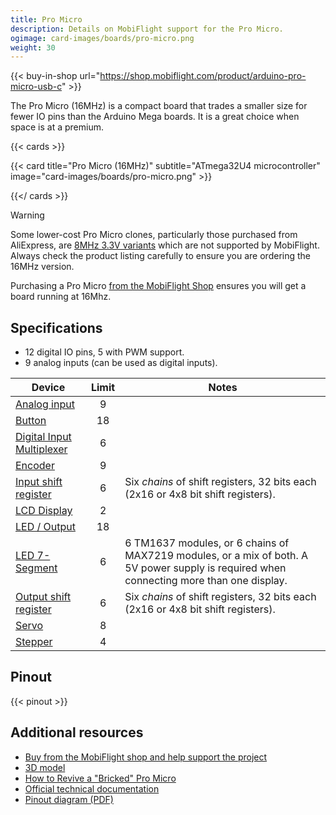 ```yaml
---
title: Pro Micro
description: Details on MobiFlight support for the Pro Micro.
ogimage: card-images/boards/pro-micro.png
weight: 30
---
```


{{< buy-in-shop url="https://shop.mobiflight.com/product/arduino-pro-micro-usb-c" >}}

The Pro Micro (16MHz) is a compact board that trades a smaller size for fewer IO pins than the Arduino Mega boards. It is a great choice when space is at a premium.

{{< cards >}}

{{< card title="Pro Micro (16MHz)" subtitle="ATmega32U4 microcontroller" image="card-images/boards/pro-micro.png" >}}

{{</ cards >}}

> [!WARNING]
> Some lower-cost Pro Micro clones, particularly those purchased from AliExpress, are [8MHz 3.3V variants](/boards/unsupported/pro-micro-8mhz) which are not supported by MobiFlight. Always check the product listing carefully to ensure you are ordering the 16MHz version.
>
> Purchasing a Pro Micro [from the MobiFlight Shop](https://shop.mobiflight.com/product/arduino-pro-micro-usb-c) ensures you will get a board running at 16Mhz.

## Specifications

- 12 digital IO pins, 5 with PWM support.
- 9 analog inputs (can be used as digital inputs).

| Device                                                   | Limit | Notes                                                                                                                                    |
| -------------------------------------------------------- | :---: | ---------------------------------------------------------------------------------------------------------------------------------------- |
| [Analog input](/devices/potentiometer/)                  |   9   |                                                                                                                                          |
| [Button](/devices/button-switch/)                        |  18   |                                                                                                                                          |
| [Digital Input Multiplexer](/devices/multiplexer/)       |   6   |                                                                                                                                          |
| [Encoder](/devices/encoder/)                             |   9   |                                                                                                                                          |
| [Input shift register](/devices/input-shift-register/)   |   6   | Six _chains_ of shift registers, 32 bits each (2x16 or 4x8 bit shift registers).                                                         |
| [LCD Display](/devices/lcd/)                             |   2   |                                                                                                                                          |
| [LED / Output](/devices/led/)                            |  18   |                                                                                                                                          |
| [LED 7-Segment](/devices/seven-segment-display/)         |   6   | 6 TM1637 modules, or 6 chains of MAX7219 modules, or a mix of both. A 5V power supply is required when connecting more than one display. |
| [Output shift register](/devices/output-shift-register/) |   6   | Six _chains_ of shift registers, 32 bits each (2x16 or 4x8 bit shift registers).                                                         |
| [Servo](/devices/servo/)                                 |   8   |                                                                                                                                          |
| [Stepper](/devices/stepper-motor)                        |   4   |                                                                                                                                          |

## Pinout

{{< pinout >}}

## Additional resources

- [Buy from the MobiFlight shop and help support the project](https://shop.mobiflight.com/product/arduino-pro-micro-usb-c)
- [3D model](https://grabcad.com/library/arduino-pro-micro-1)
- [How to Revive a "Bricked" Pro Micro](https://learn.sparkfun.com/tutorials/pro-micro--fio-v3-hookup-guide/all#ts-revive)
- [Official technical documentation](https://www.sparkfun.com/pro-micro-5v-16mhz.html#documentation)
- [Pinout diagram (PDF)](pinout.pdf)

